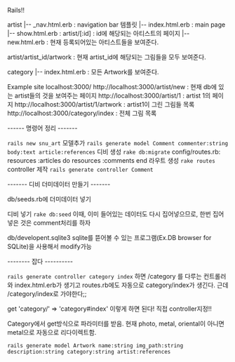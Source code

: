 Rails!!

artist
  |-- _nav.html.erb : navigation bar 템플릿
  |-- index.html.erb : main page
  |-- show.html.erb : artist/[:id] : id에 해당되는 아티스트의 페이지
  |-- new.html.erb : 현재 등록되어있는 아티스트들을 보여준다.
  
artist/artist_id/artwork : 현재 artist_id에 해당되는 그림들을 모두 보여준다.

category
  |-- index.html.erb : 모든 Artwork를 보여준다.

Example site
localhost:3000/
http://localhost:3000/artist/new : 현재 db에 있는 artist들의 것을 보여주는 페이지 
http://localhost:3000/artist/1 : artist 1의 페이지
http://localhost:3000/artist/1/artwork : artist1이 그린 그림들 목록
http://localhost:3000/category/index : 전체 그림 목록



------ 명령어 정리 -------

`rails new snu_art`
모델추가
	`rails generate model Comment commenter:string body:text article:references`
디비 생성
	`rake db:migrate`
config/routes.rb:
	resources :articles do
		resources :comments
	end
라우트 생성
	`rake routes`
controller 제작
	`rails generate controller Comment`
    
------- 디비 더미데이터 만들기 -------

db/seeds.rb에 더미데이터 넣기

디비 넣기
	`rake db:seed`
    이때, 이미 들어있는 데이터도 다시 집어넣으므로, 한번 집어 넣은 것은 comment처리를 하자

db/developent.sqlite3
  sqlite를 뜯어볼 수 있는 프로그램(Ex.DB browser for SQLite)을 사용해서 modify가능


-------- 잡다 ----------

`rails generate controller category index` 하면 /category 를 다루는 컨트롤러와 index.html.erb가 생기고 routes.rb에도 자동으로 category/index가 생긴다. 근데 /category/index로 가야한다;;

get 'category/' => 'category#index' 이렇게 하면 된다! 직접 controller지정!!

Category에서 get방식으로 파라미터를 받음. 현재 photo, metal, oriental이 아니면 metal으로 자동으로 리다이렉트함.


`rails generate model Artwork name:string img_path:string description:string category:string artist:references`

